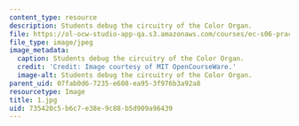 ```yaml
---
content_type: resource
description: Students debug the circuitry of the Color Organ.
file: https://ol-ocw-studio-app-qa.s3.amazonaws.com/courses/ec-s06-practical-electronics-fall-2004/735420c5b6c7e38e9c88b5d909a96439_1.jpg
file_type: image/jpeg
image_metadata:
  caption: Students debug the circuitry of the Color Organ.
  credit: 'Credit: Image courtesy of MIT OpenCourseWare.'
  image-alt: Students debug the circuitry of the Color Organ.
parent_uid: 07fab0d6-7235-e608-ea95-3f976b3a92a8
resourcetype: Image
title: 1.jpg
uid: 735420c5-b6c7-e38e-9c88-b5d909a96439
---
```

